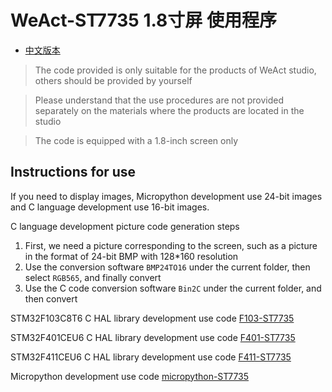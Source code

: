 # WeAct-ST7735 1.8寸屏 使用程序

* [中文版本](./README-zh.md)

> The code provided is only suitable for the products of WeAct studio, others should be provided by yourself

> Please understand that the use procedures are not provided separately on the materials where the products are located in the studio

> The code is equipped with a 1.8-inch screen only

## Instructions for use

If you need to display images, Micropython development use 24-bit images and C language development use 16-bit images.

C language development picture code generation steps

1. First, we need a picture corresponding to the screen, such as a picture in the format of 24-bit BMP with 128*160 resolution
2. Use the conversion software `BMP24TO16` under the current folder, then select `RGB565`, and finally convert
3. Use the C code conversion software `Bin2C` under the current folder, and then convert

STM32F103C8T6 C HAL library development use code [F103-ST7735](https://gitee.com/WeActTC/BluePill-Plus/tree/master/SDK/STM32F103C8T6/HAL/F103_ST7735)

STM32F401CEU6 C HAL library development use code [F401-ST7735](https://github.com/WeActTC/MiniF4-STM32F4x1/tree/master/SDK/STM32F401CEU6/HAL/06-F401_ST7735)

STM32F411CEU6 C HAL library development use code [F411-ST7735](https://github.com/WeActTC/MiniF4-STM32F4x1/tree/master/SDK/STM32F411CEU6/HAL/F411_ST7735)

Micropython development use code [micropython-ST7735](https://github.com/WeActTC/MiniF4-STM32F4x1/tree/master/SDK/MicroPython_Example/ST7735)
